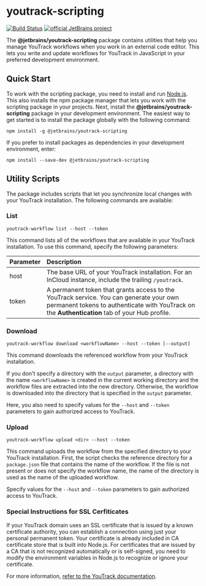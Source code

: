 # youtrack-scripting

[![Build Status](https://img.shields.io/travis/JetBrains/youtrack-scripting/master.svg?style=flat-square)](https://travis-ci.org/JetBrains/youtrack-scripting)
[![official JetBrains project](http://jb.gg/badges/official-flat-square.svg)](https://confluence.jetbrains.com/display/ALL/JetBrains+on+GitHub)

The **@jetbrains/youtrack-scripting** package contains utilities that help you manage YouTrack workflows when you work in an external code editor. This lets you write and update workflows for YouTrack in JavaScript in your preferred development environment.

## Quick Start

To work with the scripting package, you need to install and run [Node.js](https://nodejs.org/en/). This also installs the npm package manager that lets you work with the scripting package in your projects.
Next, install the **@jetbrains/youtrack-scripting** package in your development environment. The easiest way to get started is to install the package globally with the following command:

```npm install -g @jetbrains/youtrack-scripting```

If you prefer to install packages as dependencies in your development environment, enter:

```npm install --save-dev @jetbrains/youtrack-scripting```

## Utility Scripts

The package includes scripts that let you synchronize local changes with your YouTrack installation. The following commands are available:

### List

`youtrack-workflow list --host --token`

This command lists all of the workflows that are available in your YouTrack installation. To use this command, specify the following parameters:

Parameter | Description
--- | :---
host | The base URL of your YouTrack installation. For an InCloud instance, include the trailing `/youtrack`.
token | A permanent token that grants access to the YouTrack service. You can generate your own permanent tokens to authenticate with YouTrack on the **Authentication** tab of your Hub profile.

### Download

`youtrack-workflow download <workflowName> --host --token [--output]`

This command downloads the referenced workflow from your YouTrack installation. 

If you don't specify a directory with the `output` parameter, a directory with the name `<workflowName>` is created in the current working directory and the workflow files are extracted into the new directory. Otherwise, the workflow is downloaded into the directory that is specified in the `output` parameter.

Here, you also need to specify values for the `--host` and `--token` parameters to gain authorized access to YouTrack.

### Upload

`youtrack-workflow upload <dir> --host --token`

This command uploads the workflow from the specified directory to your YouTrack installation. First, the script checks the reference directory for a `package.json` file that contains the name of the workflow. If the file is not present or does not specify the workflow name, the name of the directory is used as the name of the uploaded workflow.

Specify values for the `--host` and `--token` parameters to gain authorized access to YouTrack.

### Special Instructions for SSL Cerfiticates

If your YouTrack domain uses an SSL certificate that is issued by a known certificate authority, you can establish a connection using just your personal permanent token. Your certificate is already included in CA certificate store that is built into Node.js. For certificates that are issued by a CA that is not recognized automatically or is self-signed, you need to modify the environment variables in Node.js to recognize or ignore your certificate.

For more information, [refer to the YouTrack documentation](https://www.jetbrains.com/help/youtrack/incloud/js-workflow-external-editor.html#special-instructions-ssl-certificates).
